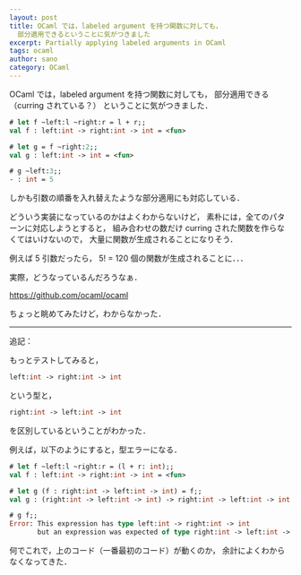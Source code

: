 ```yaml
---
layout: post
title: OCaml では，labeled argument を持つ関数に対しても，
  部分適用できるということに気がつきました
excerpt: Partially applying labeled arguments in OCaml
tags: ocaml
author: sano
category: OCaml
---
```


OCaml では，labeled argument を持つ関数に対しても，
部分適用できる（curring されている？）
ということに気がつきました．

```ocaml
# let f ~left:l ~right:r = l + r;;
val f : left:int -> right:int -> int = <fun>

# let g = f ~right:2;;
val g : left:int -> int = <fun>

# g ~left:3;;
- : int = 5
```

しかも引数の順番を入れ替えたような部分適用にも対応している．

どういう実装になっているのかはよくわからないけど，
素朴には，全てのパターンに対応しようとすると，
組み合わせの数だけ curring された関数を作らなくてはいけないので，
大量に関数が生成されることになりそう．

例えば 5 引数だったら， 5! = 120 個の関数が生成されることに．．．

実際，どうなっているんだろうなぁ．

<https://github.com/ocaml/ocaml>

ちょっと眺めてみたけど，わからなかった．

---

追記：

もっとテストしてみると，

```ocaml
left:int -> right:int -> int
```

という型と，

```ocaml
right:int -> left:int -> int
```

を区別しているということがわかった．

例えば，以下のようにすると，型エラーになる．

```ocaml
# let f ~left:l ~right:r = (l + r: int);;
val f : left:int -> right:int -> int = <fun>

# let g (f : right:int -> left:int -> int) = f;;
val g : (right:int -> left:int -> int) -> right:int -> left:int -> int = <fun>

# g f;;
Error: This expression has type left:int -> right:int -> int
       but an expression was expected of type right:int -> left:int -> int
```

何でこれで，上のコード（一番最初のコード）が動くのか，
余計によくわからなくなってきた．
